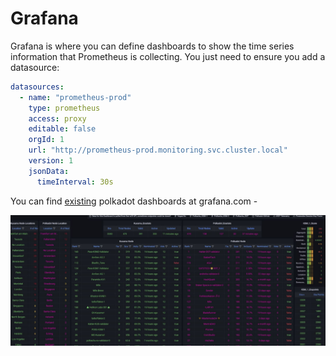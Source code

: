 # Grafana

Grafana is where you can define dashboards to show the time series information that Prometheus is collecting. You just need to ensure you add a datasource:

```yaml
datasources:
  - name: "prometheus-prod"
    type: prometheus
    access: proxy
    editable: false
    orgId: 1
    url: "http://prometheus-prod.monitoring.svc.cluster.local"
    version: 1
    jsonData:
      timeInterval: 30s
```

You can find [existing](https://grafana.com/grafana/dashboards/?search=polkadot) polkadot dashboards at grafana.com -

![Grafana example](../images/lb0gOx.png)
